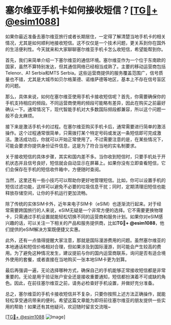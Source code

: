 # 塞尔维亚手机卡如何接收短信？[[TG💪+ @esim1088](https://t.me/s/esim1088)]

如果你最近准备去塞尔维亚旅行或者长期居住，一定得了解清楚当地手机卡的相关情况，尤其是如何顺利地接收短信。这不仅仅是一个技术问题，更关系到你在国外的生活便利性。今天就来和大家聊聊塞尔维亚手机卡怎么收短信，希望能帮到你。

首先，我们来简单介绍一下塞尔维亚的通信环境。塞尔维亚作为一个位于东南欧的国家，虽然不算特别发达，但其通信网络已经相当成熟了。主要的移动运营商包括Telenor、A1 Serbia和MTS Serbia。这些运营商提供的服务覆盖范围广，信号质量也不错，尤其是大城市如贝尔格莱德、诺维萨德等地区，基本上不存在信号盲区的问题。

那么，具体来说，如何在塞尔维亚使用手机卡接收短信呢？首先，你需要确保你的手机支持相应的频段。不同运营商使用的频段可能略有差异，因此在购买之前最好确认一下。通常情况下，现代智能手机对大多数国际频段都兼容，所以这个问题一般不会太麻烦。

接下来是激活手机卡的过程。在塞尔维亚购买手机卡后，通常需要进行简单的激活操作。这个过程通常很简单，只需拨打某个特定号码或发送一条短信即可完成激活。激活成功后，你就可以开始正常使用了。不过需要注意的是，在某些情况下，可能会要求你提供身份证件信息，这是为了符合当地的实名制要求。

关于接收短信的具体步骤，其实和国内差不多。当你收到短信时，只要手机处于开机状态并且信号良好，短信就会自动显示在屏幕上。如果你没有立即查看短信，它们会保存在手机的短信收件箱中，方便随时查阅。

当然，这里还有一些小技巧可以帮助你更好地管理短信。比如，你可以设置手机的短信过滤功能，这样可以避免不必要的垃圾信息干扰；同时，定期清理旧短信也能释放存储空间，让你的手机运行更加流畅。

除了传统的实体SIM卡外，近年来电子SIM卡（eSIM）也逐渐流行起来。对于经常需要跨国旅行的人来说，eSIM无疑是一个非常方便的选择。它不需要更换物理卡，只需通过手机设置就能轻松切换不同的运营商和服务计划。如果你对eSIM感兴趣的话，可以关注一下相关的产品和服务提供商，比如**TG💪+ @esim1088**，他们提供的eSIM解决方案既便捷又实惠。

此外，还有一点值得提醒大家注意，那就是国际漫游费用的问题。虽然塞尔维亚的本地通话和短信价格相对合理，但如果涉及到国际漫游，则可能会产生较高的费用。为了避免这种情况发生，建议提前与你的国内运营商联系，询问是否有适合境外使用的套餐，或者直接在当地购买一张本地SIM卡更为划算。

最后再强调一遍，无论选择哪种方式，确保自己的手机能够正常接收短信都是非常重要的。无论是用于验证账户安全还是接收重要通知，短信都扮演着不可或缺的角色。因此，在前往塞尔维亚之前，请务必检查好手机设置，并做好充分准备。

总之，塞尔维亚的手机卡接收短信并不复杂，只要你按照上述方法正确操作，就能轻松享受通讯带来的便利。希望这篇文章能为即将前往塞尔维亚的朋友提供一些实用的帮助！如果还有其他疑问，欢迎随时留言交流哦~

[[TG💪+ @esim1088](https://t.me/s/esim1088) ![Image](https://i.postimg.cc/4NQfJmqS/Snipaste-2025-05-13-00-14-12.png)]